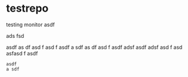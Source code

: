 # testrepo
testing monitor
 asdf
 
ads fsd


 asdf
 as df
 asd f
 asd f asdf
 a sdf
 as df
 asd f
 asdf adsf
  asdf
   adsf
   asd f  asd asfasd f asdf
   
    asdf
    a sdf
